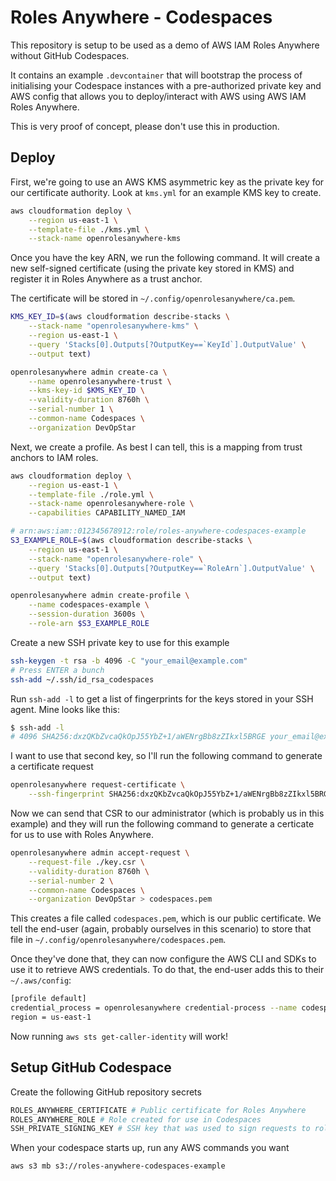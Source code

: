 # Roles Anywhere - Codespaces

This repository is setup to be used as a demo of AWS IAM Roles Anywhere without GitHub Codespaces.

It contains an example `.devcontainer` that will bootstrap the process of initialising your Codespace instances with a pre-authorized private key and AWS config that allows you to deploy/interact with AWS using AWS IAM Roles Anywhere.

This is very proof of concept, please don't use this in production.

## Deploy

First, we're going to use an AWS KMS asymmetric key as the private key for our certificate authority. Look at `kms.yml` for an example KMS key to create.

```bash
aws cloudformation deploy \
    --region us-east-1 \
    --template-file ./kms.yml \
    --stack-name openrolesanywhere-kms
```

Once you have the key ARN, we run the following command. It will create a new self-signed certificate (using the private key stored in KMS) and register it in Roles Anywhere as a trust anchor. 

The certificate will be stored in `~/.config/openrolesanywhere/ca.pem`.

```bash
KMS_KEY_ID=$(aws cloudformation describe-stacks \
    --stack-name "openrolesanywhere-kms" \
    --region us-east-1 \
    --query 'Stacks[0].Outputs[?OutputKey==`KeyId`].OutputValue' \
    --output text)

openrolesanywhere admin create-ca \
    --name openrolesanywhere-trust \
    --kms-key-id $KMS_KEY_ID \
    --validity-duration 8760h \
    --serial-number 1 \
    --common-name Codespaces \
    --organization DevOpStar
```

Next, we create a profile. As best I can tell, this is a mapping from trust anchors to IAM roles.

```bash
aws cloudformation deploy \
    --region us-east-1 \
    --template-file ./role.yml \
    --stack-name openrolesanywhere-role \
    --capabilities CAPABILITY_NAMED_IAM

# arn:aws:iam::012345678912:role/roles-anywhere-codespaces-example
S3_EXAMPLE_ROLE=$(aws cloudformation describe-stacks \
    --region us-east-1 \
    --stack-name "openrolesanywhere-role" \
    --query 'Stacks[0].Outputs[?OutputKey==`RoleArn`].OutputValue' \
    --output text)

openrolesanywhere admin create-profile \
    --name codespaces-example \
    --session-duration 3600s \
    --role-arn $S3_EXAMPLE_ROLE
```

Create a new SSH private key to use for this example

```bash
ssh-keygen -t rsa -b 4096 -C "your_email@example.com"
# Press ENTER a bunch
ssh-add ~/.ssh/id_rsa_codespaces
```

Run `ssh-add -l` to get a list of fingerprints for the keys stored in your SSH agent. Mine looks like this:

```bash
$ ssh-add -l
# 4096 SHA256:dxzQKbZvcaQkOpJ55YbZ+1/aWENrgBb8zZIkxl5BRGE your_email@example.com (RSA)
```

I want to use that second key, so I'll run the following command to generate a certificate request

```bash
openrolesanywhere request-certificate \
    --ssh-fingerprint SHA256:dxzQKbZvcaQkOpJ55YbZ+1/aWENrgBb8zZIkxl5BRGE > ./key.csr
```

Now we can send that CSR to our administrator (which is probably us in this example) and they will run the following command to generate a certicate for us to use with Roles Anywhere.

```bash
openrolesanywhere admin accept-request \
    --request-file ./key.csr \
    --validity-duration 8760h \
    --serial-number 2 \
    --common-name Codespaces \
    --organization DevOpStar > codespaces.pem
```

This creates a file called `codespaces.pem`, which is our public certificate. We tell the end-user (again, probably ourselves in this scenario) to store that file in `~/.config/openrolesanywhere/codespaces.pem`.

Once they've done that, they can now configure the AWS CLI and SDKs to use it to retrieve AWS credentials. To do that, the end-user adds this to their `~/.aws/config`:

```bash
[profile default]
credential_process = openrolesanywhere credential-process --name codespaces --role-arn arn:aws:iam::012345678912:role/roles-anywhere-codespaces-example
region = us-east-1
```

Now running `aws sts get-caller-identity` will work!

## Setup GitHub Codespace

Create the following GitHub repository secrets

```bash
ROLES_ANYWHERE_CERTIFICATE # Public certificate for Roles Anywhere
ROLES_ANYWHERE_ROLE # Role created for use in Codespaces
SSH_PRIVATE_SIGNING_KEY # SSH key that was used to sign requests to roles anywhere
```

When your codespace starts up, run any AWS commands you want

```bash
aws s3 mb s3://roles-anywhere-codespaces-example
```
